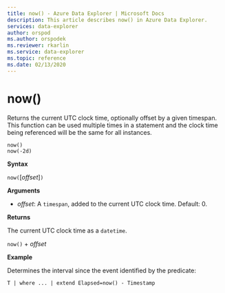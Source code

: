 ```yaml
---
title: now() - Azure Data Explorer | Microsoft Docs
description: This article describes now() in Azure Data Explorer.
services: data-explorer
author: orspod
ms.author: orspodek
ms.reviewer: rkarlin
ms.service: data-explorer
ms.topic: reference
ms.date: 02/13/2020
---
```

# now()

Returns the current UTC clock time, optionally offset by a given timespan.
This function can be used multiple times in a statement and the clock time being referenced will be the same for all instances.

```kusto
now()
now(-2d)
```

**Syntax**

`now(`[*offset*]`)`

**Arguments**

* *offset*: A `timespan`, added to the current UTC clock time. Default: 0.

**Returns**

The current UTC clock time as a `datetime`.

`now()` + *offset* 

**Example**

Determines the interval since the event identified by the predicate:

```kusto
T | where ... | extend Elapsed=now() - Timestamp
```